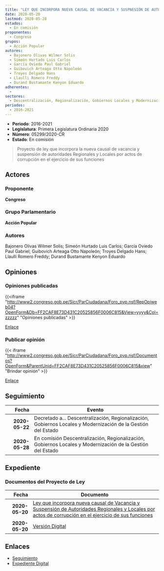 ```yaml
---
title: "LEY QUE INCORPORA NUEVA CAUSAL DE VACANCIA Y SUSPNESIÓN DE AUTORIDADES REGIONALES Y LOCALES POR ACTOS DE CORRUPCIÓN EN EJERCICIO DE SUS FUNCIONES"
date: 2020-05-20
lastmod: 2020-05-28
estados: 
  - En comisión
proponentes: 
  - Congreso
grupos: 
  - Acción Popular
autores: 
  - Bajonero Olivas Wilmer Solis
  - Simeón Hurtado Luis Carlos
  - García Oviedo Paul Gabriel
  - Guibovich Arteaga Otto Napoleón
  - Troyes Delgado Hans
  - Llaulli Romero Freddy
  - Durand Bustamante Kenyon Eduardo
adherentes: 
  - 
sectores: 
  - Descentralización, Regionalización, Gobiernos Locales y Modernización de la Gestión del Estado
periodos: 
  - 2016-2021
---
```


- **Periodo**: 2016-2021
- **Legislatura**: Primera Legislatura Ordinaria 2020
- **Número**: 05299/2020-CR
- **Estado**: En comisión

> Proyecto de ley que incorpora la nueva causal de vacancia y suspensión de autoridades Regionales y Locales por actos de corrupción en el ejercicio de sus funciones


## Actores

### Proponente

**Congreso**

### Grupo Parlamentario

**Acción Popular**

### Autores

Bajonero Olivas Wilmer Solis; Simeón Hurtado Luis Carlos; García Oviedo Paul Gabriel; Guibovich Arteaga Otto Napoleón; Troyes Delgado Hans; Llaulli Romero Freddy; Durand Bustamante Kenyon Eduardo


## Opiniones

### Opiniones publicadas

{{<iframe "http://www2.congreso.gob.pe/Sicr/ParCiudadana/Foro_pvp.nsf/RepOpiweb04?OpenForm&Db=FF2CAF8E73D431C20525856F0006C815&View=yyyy&Col=zzzzz" "Opiniones publicadas" >}}

[Enlace](http://www2.congreso.gob.pe/Sicr/ParCiudadana/Foro_pvp.nsf/RepOpiweb04?OpenForm&Db=FF2CAF8E73D431C20525856F0006C815&View=yyyy&Col=zzzzz)
### Publicar opinión

{{< iframe "http://www2.congreso.gob.pe/Sicr/ParCiudadana/Foro_pvp.nsf/Documentos?OpenForm&ParentUnid=FF2CAF8E73D431C20525856F0006C815&view" "Brindar opinión" >}}

[Enlace](http://www2.congreso.gob.pe/Sicr/ParCiudadana/Foro_pvp.nsf/Documentos?OpenForm&ParentUnid=FF2CAF8E73D431C20525856F0006C815&view)

## Seguimiento

| Fecha | Evento |
|------:|--------|
| **2020-05-22** | Decretado a... Descentralización, Regionalización, Gobiernos Locales y Modernización de la Gestión del Estado|
| **2020-05-28** | En comisión Descentralización, Regionalización, Gobiernos Locales y Modernización de la Gestión del Estado|


## Expediente


### Documentos del Proyecto de Ley

| Fecha | Documento |
|------:|--------|
| **2020-05-20** | [Ley que incorpora nueva causal de Vacancia y Suspensión de Autoridades Regionales y Locales por actos de corrupción en el ejercicio de sus funciones](http://www.leyes.congreso.gob.pe/Documentos/2016_2021/Proyectos_de_Ley_y_de_Resoluciones_Legislativas/PL05299-20200520.pdf) |
| **2020-05-20** | [Versión Digital](http://www.leyes.congreso.gob.pe/Documentos/2016_2021/Proyectos_de_Ley_y_de_Resoluciones_Legislativas/Proyectos_Firmas_digitales/PL05299.pdf) |

## Enlaces 

- [Seguimiento](http://www2.congreso.gob.pe/Sicr/TraDocEstProc/CLProLey2016.nsf/f7fff46988ca05b1052578e100829cc7/cf5321b73f5485710525856f000e2a52?OpenDocument)
- [Expediente Digital](http://www2.congreso.gob.pe/Sicr/TraDocEstProc/CLProLey2016.nsf/f7fff46988ca05b1052578e100829cc7/cf5321b73f5485710525856f000e2a52?OpenDocument&Click=05257FB7005EB655.eb71d0cf91d8294e05256cdf006b5706/$Body/0.1C6C)
